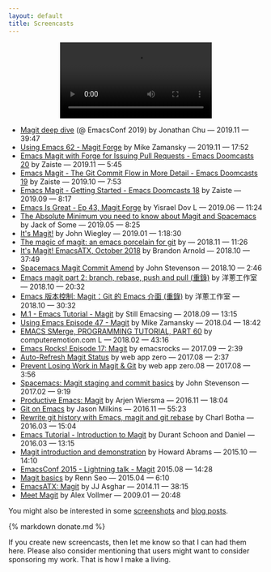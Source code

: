 ```yaml
---
layout: default
title: Screencasts
---
```


<center>
  <video id="magic" autoplay loop>
    <source src="/assets/videos/magic.mp4" type="video/mp4">
  </video>
</center>

* [Magit deep dive](https://emacsconf.org/2019/videos) (@ EmacsConf 2019) by Jonathan Chu — 2019.11 — 39:47
* [Using Emacs 62 - Magit Forge](https://www.youtube.com/watch?v=wgI8r3Nx_BI) by Mike Zamansky — 2019.11 — 17:52
* [Emacs Magit with Forge for Issuing Pull Requests - Emacs Doomcasts 20](https://www.youtube.com/watch?v=fFuf3hExF5w) by Zaiste — 2019.11 — 5:45
* [Emacs Magit - The Git Commit Flow in More Detail - Emacs Doomcasts 19](https://www.youtube.com/watch?v=qXgGtyjXPiw) by Zaiste — 2019.10 — 7:53
* [Emacs Magit - Getting Started - Emacs Doomcasts 18](https://www.youtube.com/watch?v=7ywEgcbaiys) by Zaiste — 2019.09 — 8:17
* [Emacs Is Great - Ep 43, Magit Forge](https://www.youtube.com/watch?v=9mVF5sNdR7M) by Yisrael Dov L — 2019.06 — 11:24
* [The Absolute Minimum you need to know about Magit and Spacemacs](https://www.youtube.com/watch?v=NDP91RNgT4A) by Jack of Some — 2019.05 — 8:25
* [It's Magit!](https://www.youtube.com/watch?v=j-k-lkilbEs) by John Wiegley — 2019.01 — 1:18:30
* [The magic of magit: an emacs porcelain for git](https://www.youtube.com/watch?v=p-bZsI1Qhq4) by — 2018.11 — 11:26
* [It's Magit! EmacsATX, October 2018](https://www.youtube.com/watch?v=3gZ6uzMBeNs) by Brandon Arnold — 2018.10 — 37:49
* [Spacemacs Magit Commit Amend](https://www.youtube.com/watch?v=2NNrc61RVx4) by John Stevenson — 2018.10 — 2:46
* [Emacs magit part 2: branch, rebase, push and pull (重錄)](https://www.youtube.com/watch?v=dHUcGit_8fw) by 洋蔥工作室 — 2018.10 — 20:32
* [Emacs 版本控制: Magit：Git 的 Emacs 介面 (重錄)](https://www.youtube.com/watch?v=BlI8Rb5yw-Y) by 洋蔥工作室 — 2018.10 — 30:32
* [M.1 - Emacs Tutorial - Magit](https://www.youtube.com/watch?v=K4CXxbfDjY0) by Still Emacsing — 2018.09 — 13:15
* [Using Emacs Episode 47 - Magit](https://www.youtube.com/watch?v=1IYsiHXR620) by Mike Zamansky — 2018.04 — 18:42
* [EMACS SMerge, PROGRAMMING TUTORIAL, PART 60](https://www.youtube.com/watch?v=9RhY8CnyapA) by computeremotion.com L — 2018.02 — 43:16
* [Emacs Rocks! Episode 17: Magit](https://www.youtube.com/watch?v=rzQEIRRJ2T0) by emacsrocks — 2017.09 — 2:39
* [Auto-Refresh Magit Status](https://www.youtube.com/watch?v=bZMG1-iX46A) by web app zero — 2017.08 — 2:37
* [Prevent Losing Work in Magit & Git](https://www.youtube.com/watch?v=59aOIyoMBnE) by web app zero.08 — 2017.08 — 3:56
* [Spacemacs: Magit staging and commit basics](https://www.youtube.com/watch?v=natNUgnh_no) by John Stevenson — 2017.02 — 9:19
* [Productive Emacs: Magit](https://www.youtube.com/watch?v=D1SJ6mFWYyA) by Arjen Wiersma — 2016.11 — 18:04
* [Git on Emacs](https://www.youtube.com/watch?v=OMIxZhLU71U) by Jason Milkins — 2016.11 — 55:23
* [Rewrite git history with Emacs, magit and git rebase](https://www.youtube.com/watch?v=mtliRYQd0j4) by Charl Botha — 2016.03 — 15:04
* [Emacs Tutorial - Introduction to Magit](https://www.youtube.com/watch?v=LDafmAJa-4w) by Durant Schoon and Daniel — 2016.03 — 13:15
* [Magit introduction and demonstration](https://www.youtube.com/watch?v=vQO7F2Q9DwA) by Howard Abrams — 2015.10 — 14:10
* [EmacsConf 2015 - Lightning talk - Magit](https://www.youtube.com/watch?v=4ccCNQaTJ10) 2015.08 — 14:28
* [Magit basics](https://www.youtube.com/watch?v=zobx3T7hGNA) by Renn Seo — 2015.04 — 6:10
* [EmacsATX: Magit](https://www.youtube.com/watch?v=VO7xj2ArpZw) by JJ Asghar — 2014.11 — 38:15
* [Meet Magit](https://vimeo.com/2871241) by Alex Vollmer — 2009.01 — 20:48

<!--

These other nice videos by John Stevenson are
about magithub, which is obsolete now.
https://www.youtube.com/watch?v=qjseaajXYGc
https://www.youtube.com/watch?v=AdEOazt1rD0
https://www.youtube.com/watch?v=t8tEzJ1RnW0
-->

You might also be interested in some [screenshots](https://emacsair.me/2017/09/01/magit-walk-through)
and [blog posts](/blogs).

{% markdown donate.md %}

If you create new screencasts, then let me know so that I can had
them here.  Please also consider mentioning that users might want
to consider sponsoring my work.  That is how I make a living.
